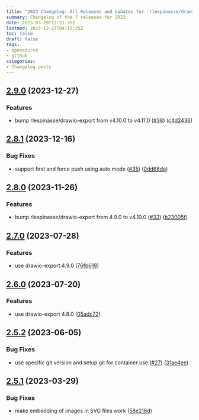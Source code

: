 ```yaml
---
title: "2023 Changelog: All Releases and Updates for 'rlespinasse/drawio-export-action'"
summary: Changelog of the 7 releases for 2023
date: 2023-03-29T12:51:35Z
lastmod: 2023-12-27T04:15:25Z
toc: false
draft: false
tags:
- opensource
- github
categories:
- Changelog posts
---
```

## [2.9.0](https://github.com/rlespinasse/drawio-export-action/compare/v2.8.1...v2.9.0) (2023-12-27)


### Features

* bump rlespinasse/drawio-export from v4.10.0 to v4.11.0 ([#38](https://github.com/rlespinasse/drawio-export-action/issues/38)) ([c4d2436](https://github.com/rlespinasse/drawio-export-action/commit/c4d24360ab86174bcc4ccf75ed8573176d09f9f9))



## [2.8.1](https://github.com/rlespinasse/drawio-export-action/compare/v2.8.0...v2.8.1) (2023-12-16)


### Bug Fixes

* support first and force push using auto mode ([#35](https://github.com/rlespinasse/drawio-export-action/issues/35)) ([0dd66de](https://github.com/rlespinasse/drawio-export-action/commit/0dd66de178cb286cd38b98de806dca9a322f2908))



## [2.8.0](https://github.com/rlespinasse/drawio-export-action/compare/v2.7.0...v2.8.0) (2023-11-26)


### Features

* bump rlespinasse/drawio-export from 4.9.0 to v4.10.0 ([#33](https://github.com/rlespinasse/drawio-export-action/issues/33)) ([b23005f](https://github.com/rlespinasse/drawio-export-action/commit/b23005f3c4a67ea8971b72c6ef68a127334b9010))



## [2.7.0](https://github.com/rlespinasse/drawio-export-action/compare/v2.6.0...v2.7.0) (2023-07-28)


### Features

* use drawio-export 4.9.0 ([76fb619](https://github.com/rlespinasse/drawio-export-action/commit/76fb61924607aea8ffd805b01407a06400fb7553))



## [2.6.0](https://github.com/rlespinasse/drawio-export-action/compare/v2.5.2...v2.6.0) (2023-07-20)


### Features

* use drawio-export 4.8.0 ([05adc72](https://github.com/rlespinasse/drawio-export-action/commit/05adc72e7355308db945f8f3732d445fdb3ae328))



## [2.5.2](https://github.com/rlespinasse/drawio-export-action/compare/v2.5.1...v2.5.2) (2023-06-05)


### Bug Fixes

* use specific git version and setup git for container use ([#27](https://github.com/rlespinasse/drawio-export-action/issues/27)) ([31ae4ee](https://github.com/rlespinasse/drawio-export-action/commit/31ae4eee8457c13d2f5d97c13fc1bb128fadcea2))



## [2.5.1](https://github.com/rlespinasse/drawio-export-action/compare/v2.5.0...v2.5.1) (2023-03-29)


### Bug Fixes

* make embedding of images in SVG files work ([58e218d](https://github.com/rlespinasse/drawio-export-action/commit/58e218d5e5eeeb2be4e1cad54e5ba2082d468821))




